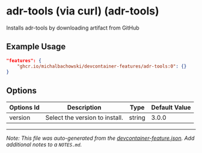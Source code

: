 
# adr-tools (via curl) (adr-tools)

Installs adr-tools by downloading artifact from GitHub

## Example Usage

```json
"features": {
    "ghcr.io/michalbachowski/devcontainer-features/adr-tools:0": {}
}
```

## Options

| Options Id | Description | Type | Default Value |
|-----|-----|-----|-----|
| version | Select the version to install. | string | 3.0.0 |



---

_Note: This file was auto-generated from the [devcontainer-feature.json](https://github.com/michalbachowski/devcontainer-features/blob/main/src/adr-tools/devcontainer-feature.json).  Add additional notes to a `NOTES.md`._

